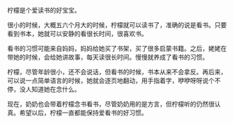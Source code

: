 柠檬是个爱读书的好宝宝。

很小的时候，大概五六个月大的时候，柠檬就可以读书了，准确的说是看书。只要看到书本，她就可以安静的看很长时间，很喜欢书。

看书的习惯可能来自妈妈，妈妈给她买了书架，买了很多启蒙书籍。之后，姥姥在带她的时候，会给她讲故事，每天读很长时间。慢慢就养成了看书的习惯。

柠檬，尽管年龄很小，还不会说话，但看书的时候，书本从来不会拿反。再后来，可以说一点简单语言的时候，她就会逐页地翻动，用手指着字，咿咿呀呀说个不停，没人知道她在念什么。

现在，奶奶也会带着柠檬念书看书，尽管奶奶用的是方言，但柠檬听的仍然很认真。希望以后，柠檬一直都能保持爱看书的好习惯。